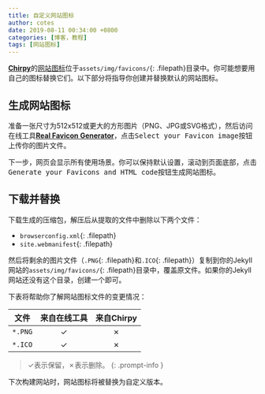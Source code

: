 ```yaml
---
title: 自定义网站图标
author: cotes
date: 2019-08-11 00:34:00 +0800
categories: [博客，教程]
tags: [网站图标]
---
```


[**Chirpy**](https://github.com/cotes2020/jekyll-theme-chirpy/)的[网站图标](https://www.favicon-generator.org/about/)位于`assets/img/favicons/`{: .filepath}目录中。你可能想要用自己的图标替换它们。以下部分将指导你创建并替换默认的网站图标。

## 生成网站图标

准备一张尺寸为512x512或更大的方形图片（PNG、JPG或SVG格式），然后访问在线工具[**Real Favicon Generator**](https://realfavicongenerator.net/)，点击<kbd>Select your Favicon image</kbd>按钮上传你的图片文件。

下一步，网页会显示所有使用场景。你可以保持默认设置，滚动到页面底部，点击<kbd>Generate your Favicons and HTML code</kbd>按钮生成网站图标。

## 下载并替换

下载生成的压缩包，解压后从提取的文件中删除以下两个文件：

- `browserconfig.xml`{: .filepath}
- `site.webmanifest`{: .filepath}

然后将剩余的图片文件（`.PNG`{: .filepath}和`.ICO`{: .filepath}）复制到你的Jekyll网站的`assets/img/favicons/`{: .filepath}目录中，覆盖原文件。如果你的Jekyll网站还没有这个目录，创建一个即可。

下表将帮助你了解网站图标文件的变更情况：

| 文件    | 来自在线工具 | 来自Chirpy |
| ------- | :----------: | :--------: |
| `*.PNG` |      ✓       |     ✗      |
| `*.ICO` |      ✓       |     ✗      |

<!-- markdownlint-disable-next-line -->
> ✓表示保留，✗表示删除。
{: .prompt-info }

下次构建网站时，网站图标将被替换为自定义版本。
